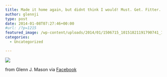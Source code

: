 ```yaml
---
title: Made it home again, but didnt think I would! Must. Get. Fitter.
author: glennji
type: post
date: 2014-01-08T07:27:46+00:00
#url: /?p=1215
featured_image: /wp-content/uploads/2014/01/1506715_10151821191790741_1955662439_n.jpg
categories:
  - Uncategorized

---
```

<div>
  <img src='/wp-content/uploads/2014/01/1506715_10151821191790741_1955662439_n.jpg' style='max-width:600px;' /></p> 
  
  <div>
    from Glenn J. Mason via <a href="https://www.facebook.com/photo.php?fbid=10151821191790741&#038;set=a.10151575226230741.1073741829.551785740&#038;type=1">Facebook</a>
  </div>
</div>
